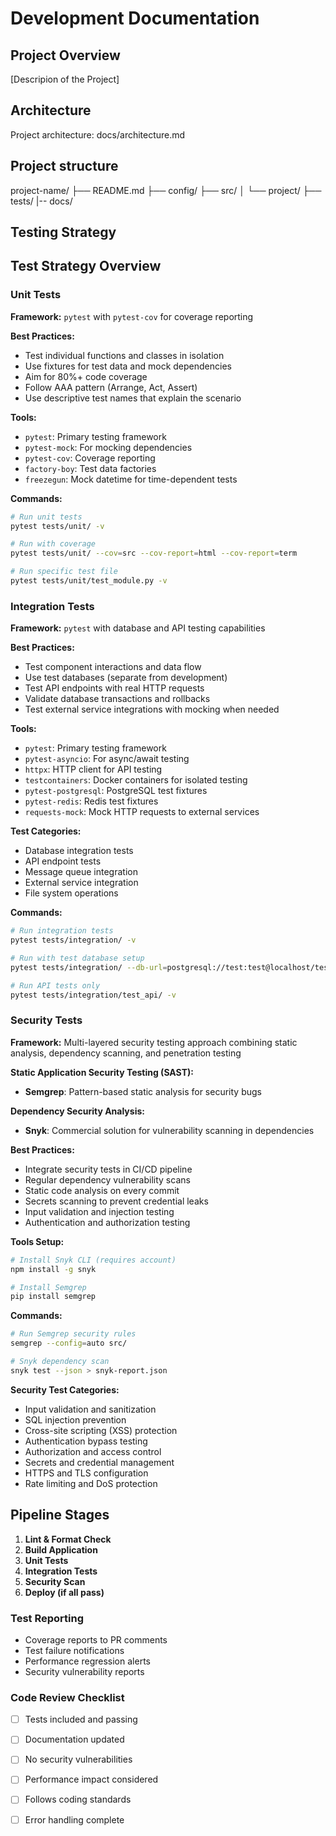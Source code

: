 # Development Documentation

## Project Overview

[Descripion of the Project]

## Architecture

Project architecture: docs/architecture.md

## Project structure

project-name/
├── README.md
├── config/
├── src/
│   └── project/
├── tests/
|-- docs/

## Testing Strategy

## Test Strategy Overview

### Unit Tests

**Framework:** `pytest` with `pytest-cov` for coverage reporting

**Best Practices:**
- Test individual functions and classes in isolation
- Use fixtures for test data and mock dependencies
- Aim for 80%+ code coverage
- Follow AAA pattern (Arrange, Act, Assert)
- Use descriptive test names that explain the scenario

**Tools:**
- `pytest`: Primary testing framework
- `pytest-mock`: For mocking dependencies
- `pytest-cov`: Coverage reporting
- `factory-boy`: Test data factories
- `freezegun`: Mock datetime for time-dependent tests

**Commands:**
```bash
# Run unit tests
pytest tests/unit/ -v

# Run with coverage
pytest tests/unit/ --cov=src --cov-report=html --cov-report=term

# Run specific test file
pytest tests/unit/test_module.py -v
```

### Integration Tests

**Framework:** `pytest` with database and API testing capabilities

**Best Practices:**
- Test component interactions and data flow
- Use test databases (separate from development)
- Test API endpoints with real HTTP requests
- Validate database transactions and rollbacks
- Test external service integrations with mocking when needed

**Tools:**
- `pytest`: Primary testing framework
- `pytest-asyncio`: For async/await testing
- `httpx`: HTTP client for API testing
- `testcontainers`: Docker containers for isolated testing
- `pytest-postgresql`: PostgreSQL test fixtures
- `pytest-redis`: Redis test fixtures
- `requests-mock`: Mock HTTP requests to external services

**Test Categories:**
- Database integration tests
- API endpoint tests
- Message queue integration
- External service integration
- File system operations

**Commands:**
```bash
# Run integration tests
pytest tests/integration/ -v

# Run with test database setup
pytest tests/integration/ --db-url=postgresql://test:test@localhost/test_db

# Run API tests only
pytest tests/integration/test_api/ -v
```

### Security Tests

**Framework:** Multi-layered security testing approach combining static analysis, dependency scanning, and penetration testing

**Static Application Security Testing (SAST):**
- **Semgrep**: Pattern-based static analysis for security bugs

**Dependency Security Analysis:**
- **Snyk**: Commercial solution for vulnerability scanning in dependencies

**Best Practices:**
- Integrate security tests in CI/CD pipeline
- Regular dependency vulnerability scans
- Static code analysis on every commit
- Secrets scanning to prevent credential leaks
- Input validation and injection testing
- Authentication and authorization testing

**Tools Setup:**
```bash
# Install Snyk CLI (requires account)
npm install -g snyk

# Install Semgrep
pip install semgrep
```

**Commands:**
```bash
# Run Semgrep security rules
semgrep --config=auto src/

# Snyk dependency scan
snyk test --json > snyk-report.json
```

**Security Test Categories:**
- Input validation and sanitization
- SQL injection prevention
- Cross-site scripting (XSS) protection
- Authentication bypass testing
- Authorization and access control
- Secrets and credential management
- HTTPS and TLS configuration
- Rate limiting and DoS protection

## Pipeline Stages
1. **Lint & Format Check**
2. **Build Application**
3. **Unit Tests** 
4. **Integration Tests** 
5. **Security Scan**
6. **Deploy (if all pass)**

### Test Reporting
- Coverage reports to PR comments
- Test failure notifications
- Performance regression alerts
- Security vulnerability reports

### Code Review Checklist
- [ ] Tests included and passing
- [ ] Documentation updated
- [ ] No security vulnerabilities
- [ ] Performance impact considered
- [ ] Follows coding standards
- [ ] Error handling complete

